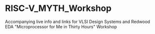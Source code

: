# RISC-V_MYTH_Workshop
Accompanying live info and links for VLSI Design Systems and Redwood EDA "Microprocessor for Me in Thirty Hours" Workshop
